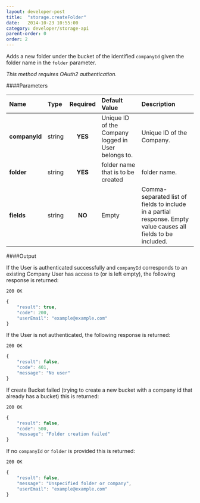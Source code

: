 ```yaml
---
layout: developer-post
title:  "storage.createFolder"
date:   2014-10-23 10:55:00
category: developer/storage-api
parent-order: 0
order: 2
---
```


Adds a new folder under the bucket of the identified `companyId` given the folder name in the `folder` parameter.

*This method requires OAuth2 authentication.*

####Parameters

| Name    | Type   | Required | Default Value | Description |
|:--------|:-------|:--------:|:--------------|:------------|
| **companyId**  | string |  **YES**  | Unique ID of the Company logged in User belongs to. | Unique ID of the Company. |
| **folder**  | string |  **YES**  | folder name that is to be created | folder name. |
| **fields**  | string |  **NO**  | Empty | Comma-separated list of fields to include in a partial response. Empty value causes all fields to be included. |

####Output

If the User is authenticated successfully and `companyId` corresponds to an existing Company User has access to (or is left empty), the following response is returned:

```200 OK```

```javascript
{
    "result": true,
    "code": 200,
    "userEmail": "example@example.com"
}

```

If the User is not authenticated, the following response is returned:

```200 OK```

```javascript
{
    "result": false,
    "code": 401,
    "message": "No user"
}
```

If create Bucket failed (trying to create a new bucket with a company id that already has a bucket) this is returned:

```200 OK```

```javascript
{
    "result": false,
    "code": 500,
    "message": "Folder creation failed"
}

```

If no `companyId` or `folder` is provided this is returned:

```200 OK```

```javascript
{
    "result": false,
    "message": "Unspecified folder or company",
    "userEmail": "example@example.com"
}

```